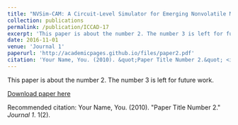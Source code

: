 ```yaml
---
title: "NVSim-CAM: A Circuit-Level Simulator for Emerging Nonvolatile Memory based Content-Addressable Memory"
collection: publications
permalink: /publication/ICCAD-17
excerpt: 'This paper is about the number 2. The number 3 is left for future work.'
date: 2016-11-01
venue: 'Journal 1'
paperurl: 'http://academicpages.github.io/files/paper2.pdf'
citation: 'Your Name, You. (2010). &quot;Paper Title Number 2.&quot; <i>Journal 1</i>. 1(2).'
---
```

This paper is about the number 2. The number 3 is left for future work.

[Download paper here](http://academicpages.github.io/files/paper2.pdf)

Recommended citation: Your Name, You. (2010). "Paper Title Number 2." <i>Journal 1</i>. 1(2).
